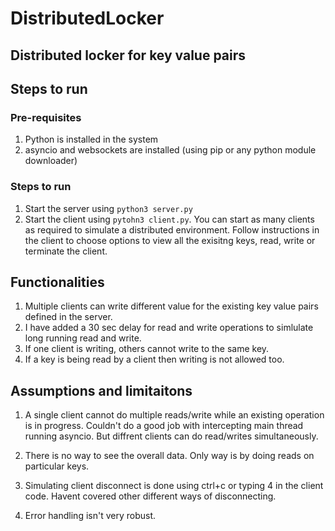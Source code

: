 # DistributedLocker
## Distributed locker for key value pairs

## Steps to run

### Pre-requisites
1. Python is installed in the system
2. asyncio and websockets are installed (using pip or any python module downloader)

### Steps to run
1. Start the server using `python3 server.py`
2. Start the client using `pytohn3 client.py`. You can start as many clients as required to simulate a distributed environment. Follow instructions in the client to choose options to view all the exisitng keys, read, write or terminate the client. 

## Functionalities

1. Multiple clients can write different value for the existing key value pairs defined in the server.
2. I have added a 30 sec delay for read and write operations to simlulate long running read and write.
3. If one client is writing, others cannot write to the same key.
4. If a key is being read by a client then writing is not allowed too.

## Assumptions and limitaitons

1. A single client cannot do multiple reads/write while an existing operation is in progress. Couldn't do a good job with intercepting main thread running asyncio. But diffrent clients can do read/writes simultaneously.

2. There is no way to see the overall data. Only way is by doing reads on particular keys.

3. Simulating client disconnect is done using ctrl+c or typing 4 in the client code. Havent covered other different ways of disconnecting.

4. Error handling isn't very robust. 